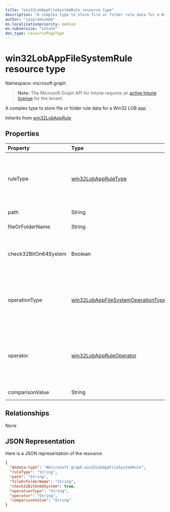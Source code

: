 ```yaml
---
title: "win32LobAppFileSystemRule resource type"
description: "A complex type to store file or folder rule data for a Win32 LOB app."
author: "jaiprakashmb"
ms.localizationpriority: medium
ms.subservice: "intune"
doc_type: resourcePageType
---
```


# win32LobAppFileSystemRule resource type

Namespace: microsoft.graph

> **Note:** The Microsoft Graph API for Intune requires an [active Intune license](https://go.microsoft.com/fwlink/?linkid=839381) for the tenant.

A complex type to store file or folder rule data for a Win32 LOB app.


Inherits from [win32LobAppRule](../resources/intune-apps-win32lobapprule.md)

## Properties
|Property|Type|Description|
|:---|:---|:---|
|ruleType|[win32LobAppRuleType](../resources/intune-apps-win32lobappruletype.md)|The rule type indicating the purpose of the rule. Inherited from [win32LobAppRule](../resources/intune-apps-win32lobapprule.md). Possible values are: `detection`, `requirement`.|
|path|String|The file or folder path to look up.|
|fileOrFolderName|String|The file or folder name to look up.|
|check32BitOn64System|Boolean|A value indicating whether to expand environment variables in the 32-bit context on 64-bit systems.|
|operationType|[win32LobAppFileSystemOperationType](../resources/intune-apps-win32lobappfilesystemoperationtype.md)|The file system operation type. Possible values are: `notConfigured`, `exists`, `modifiedDate`, `createdDate`, `version`, `sizeInMB`.|
|operator|[win32LobAppRuleOperator](../resources/intune-apps-win32lobappruleoperator.md)|The operator for file or folder detection. Possible values are: `notConfigured`, `equal`, `notEqual`, `greaterThan`, `greaterThanOrEqual`, `lessThan`, `lessThanOrEqual`.|
|comparisonValue|String|The file or folder comparison value.|

## Relationships
None

## JSON Representation
Here is a JSON representation of the resource.
<!-- {
  "blockType": "resource",
  "@odata.type": "microsoft.graph.win32LobAppFileSystemRule"
}
-->
``` json
{
  "@odata.type": "#microsoft.graph.win32LobAppFileSystemRule",
  "ruleType": "String",
  "path": "String",
  "fileOrFolderName": "String",
  "check32BitOn64System": true,
  "operationType": "String",
  "operator": "String",
  "comparisonValue": "String"
}
```
